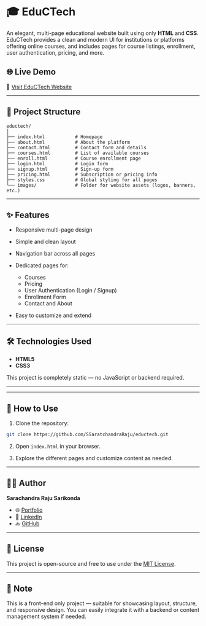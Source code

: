 # 🎓 EduCTech

An elegant, multi-page educational website built using only **HTML** and **CSS**. EduCTech provides a clean and modern UI for institutions or platforms offering online courses, and includes pages for course listings, enrollment, user authentication, pricing, and more.

## 🌐 Live Demo

🔗 [Visit EduCTech Website](https://ssaratchandraraju.github.io/eductech/)

---

## 📂 Project Structure

```
eductech/
│
├── index.html           # Homepage
├── about.html           # About the platform
├── contact.html         # Contact form and details
├── courses.html         # List of available courses
├── enroll.html          # Course enrollment page
├── login.html           # Login form
├── signup.html          # Sign-up form
├── pricing.html         # Subscription or pricing info
├── styles.css           # Global styling for all pages
└── images/              # Folder for website assets (logos, banners, etc.)
```

---

## ✨ Features

* Responsive multi-page design
* Simple and clean layout
* Navigation bar across all pages
* Dedicated pages for:

  * Courses
  * Pricing
  * User Authentication (Login / Signup)
  * Enrollment Form
  * Contact and About
* Easy to customize and extend

---

## 🛠️ Technologies Used

* **HTML5**
* **CSS3**

This project is completely static — no JavaScript or backend required.

---

---

## 🚀 How to Use

1. Clone the repository:

```bash
git clone https://github.com/SSaratchandraRaju/eductech.git
```

2. Open `index.html` in your browser.

3. Explore the different pages and customize content as needed.

---

## 👨‍💼 Author

**Sarachandra Raju Sarikonda**

* 🌐 [Portfolio](https://saratchandra-raju-sarikonda.vercel.app/)
* 💼 [LinkedIn](https://www.linkedin.com/in/s-saratchandra-raju/)
* 🔙 [GitHub](https://github.com/SSaratchandraRaju)

---

## 📄 License

This project is open-source and free to use under the [MIT License](LICENSE).

---

## 📢 Note

This is a front-end only project — suitable for showcasing layout, structure, and responsive design. You can easily integrate it with a backend or content management system if needed.
